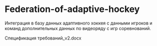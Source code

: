 # Federation-of-adaptive-hockey
Интеграция в базу данных адаптивного хоккея с данными игроков и команд дополнительных данных по видеоряду с игр соревнований.

Спецификация требований_v2.docx
